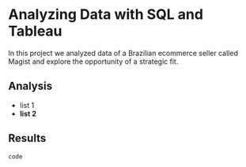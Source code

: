 # Analyzing Data with SQL and Tableau
In this project we analyzed data of a Brazilian ecommerce seller called Magist and explore the opportunity of a strategic fit.

## Analysis
- list 1
- **list 2**

## Results


`code`


